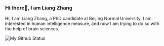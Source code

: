 ### Hi there👋, I am Liang Zhang

Hi, I am Liang Zhang, a PhD candidate at Beijing Normal University. I am interested in human intelligence measure, and now I am trying to do so with the help of brain sciences.


![My Github Status](https://github-readme-stats.vercel.app/api?username=psychelzh&show_icons=true&hide_border=true)
